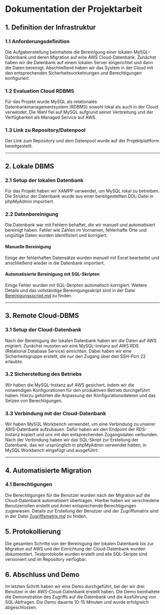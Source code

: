 # Dokumentation der Projektarbeit

## 1. Definition der Infrastruktur

### 1.1 Anforderungsdefinition
Die Aufgabenstellung beinhaltete die Bereinigung einer lokalen MySQL-Datenbank und deren Migration auf eine AWS Cloud-Datenbank. Zunächst haben wir die Datenbank auf einem lokalen Server eingerichtet und dann die Daten bereinigt. Abschließend haben wir das System in der Cloud mit den entsprechenden Sicherheitsvorkehrungen und Berechtigungen konfiguriert.

### 1.2 Evaluation Cloud RDBMS
Für das Projekt wurde MySQL als relationales Datenbankmanagementsystem (RDBMS) sowohl lokal als auch in der Cloud verwendet. Die Wahl fiel auf MySQL aufgrund seiner Verbreitung und der Verfügbarkeit als Managed Service auf AWS.

### 1.3 Link zu Repository/Datenpool
Der Link zum Repository und dem Datenpool wurde auf der Projektplattform bereitgestellt.

---

## 2. Lokale DBMS

### 2.1 Setup der lokalen Datenbank
Für das Projekt haben wir XAMPP verwendet, um MySQL lokal zu betreiben. Die Struktur der Datenbank wurde aus einer bereitgestellten DDL-Datei in phpMyAdmin importiert.

### 2.2 Datenbereinigung
Die Datenbank war mit Fehlern behaftet, die wir manuell und automatisiert bereinigt haben. Fehler wie Zahlen im Vornamen, fehlerhafte Orte und ungültige Daten wurden identifiziert und korrigiert.

#### Manuelle Bereinigung
Einige der fehlerhaften Datensätze wurden manuell mit Excel bearbeitet und anschließend wieder in die Datenbank importiert.

#### Automatisierte Bereinigung mit SQL-Skripten
Einige Fehler wurden mit SQL-Skripten automatisch korrigiert. Weitere Details und das vollständige Bereinigungsskript sind in der Datei [Bereinigungsscript.md](Bereinigungsscript.md) zu finden.

---

## 3. Remote Cloud-DBMS

### 3.1 Setup der Cloud-Datenbank
Nach der Bereinigung der lokalen Datenbank haben wir die Daten auf AWS migriert. Zunächst mussten wir eine MySQL-Instanz auf AWS RDS (Relational Database Service) einrichten. Dabei haben wir eine Sicherheitsgruppe erstellt, die nur den Zugang über den SSH-Port 22 erlaubte.

### 3.2 Sicherstellung des Betriebs
Wir haben die MySQL-Instanz auf AWS gesichert, indem wir die notwendigen Konfigurationen für den produktiven Betrieb durchgeführt haben. Hierzu gehörten die Anpassung der Konfigurationsdateien und das Setzen von Berechtigungen.

### 3.3 Verbindung mit der Cloud-Datenbank
Wir haben MySQL Workbench verwendet, um eine Verbindung zu unserer AWS-Datenbank aufzubauen. Dafür haben wir den Endpoint der RDS-Instanz kopiert und uns mit den entsprechenden Zugangsdaten verbunden. Nach der Verbindung haben wir das SQL-Skript zur Erstellung der Datenbank, das wir ursprünglich in phpMyAdmin verwendet hatten, in MySQL Workbench eingefügt und ausgeführt.

---

## 4. Automatisierte Migration

### 4.1 Berechtigungen
Die Berechtigungen für die Benutzer wurden nach der Migration auf die Cloud-Datenbank automatisiert übertragen. Hierbei haben wir verschiedene Benutzerrollen erstellt und ihnen entsprechende Berechtigungen zugewiesen. Details zur Erstellung der Benutzer und der Zugriffsmatrix sind in der Datei [Zugriffsmatrix.md](M141-Ilai_Luka_Projekt/Zugriffsmatrix.md) zu finden.

## 5. Protokollierung
Die gesamten Schritte von der Bereinigung der lokalen Datenbank bis zur Migration auf AWS und der Einrichtung der Cloud-Datenbank wurden dokumentiert. Testprotokolle wurden erstellt und alle SQL-Skripte sind versioniert und im Repository verfügbar.

## 6. Abschluss und Demo
Im letzten Schritt haben wir eine Demo durchgeführt, bei der wir drei Benutzer in der AWS-Cloud-Datenbank erstellt haben. Die Demo beinhaltete die Demonstration des Zugriffs auf die Datenbank und die Ausführung von SQL-Abfragen. Die Demo dauerte 10-15 Minuten und wurde erfolgreich abgeschlossen.


